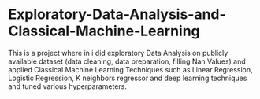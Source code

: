 # Exploratory-Data-Analysis-and-Classical-Machine-Learning
This is a project where in i did exploratory Data Analysis on publicly available dataset (data cleaning, data preparation, filling Nan Values) and applied Classical Machine Learning Techniques such as Linear Regression, Logistic Regression, K neighbors regressor and deep learning techniques and tuned various hyperparameters.
